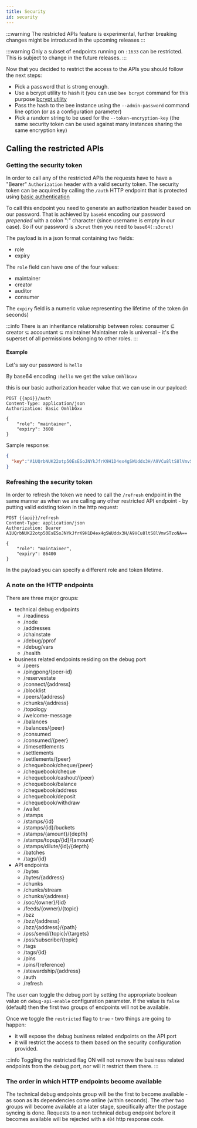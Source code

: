 ```yaml
---
title: Security
id: security
---
```


:::warning
The restricted APIs feature is experimental, further breaking changes might be introduced in the upcoming releases
:::

:::warning
Only a subset of endpoints running on `:1633` can be restricted. This is subject to change in the future releases.
:::

Now that you decided to restrict the access to the APIs you should follow the next steps:

* Pick a password that is strong enough.
* Use a bcrypt utility to hash it (you can use `bee bcrypt` command for this purpose [bcrypt utility](/docs/working-with-bee/bcrypt)
* Pass the hash to the bee instance using the `--admin-password` command line option (or as a configuration parameter)
* Pick a random string to be used for the `--token-encryption-key` (the same security token can be used against many instances sharing the same encryption key)

## Calling the restricted APIs

### Getting the security token

In order to call any of the restricted APIs the requests have to have a "Bearer" `Authorization` header with a valid security token. The security token can be acquired by calling the `/auth` HTTP endpoint that is protected using [basic authentication](https://www.w3.org/Protocols/HTTP/1.0/spec.html#BasicAA)

To call this endpoint you need to generate an authorization header based on our password. That is achieved by `base64` encoding our password *prepended* with a colon ":" character (since username is empty in our case). So if our password is `s3cret` then you need to `base64(:s3cret)`

The payload is in a json format containing two fields:

* role
* expiry

The `role` field can have one of the four values:

* maintainer
* creator
* auditor
* consumer

The `expiry` field is a numeric value representing the lifetime of the token (in seconds)

:::info
There is an inheritance relationship between roles: consumer ⊆ creator ⊆ accountant ⊆ maintainer
Maintainer role is universal - it's the superset of all permissions belonging to other roles.
:::

#### Example

Let's say our password is `hello`

By base64 encoding `:hello` we get the value `OmhlbGxv`

this is our basic authorization header value that we can use in our payload:


```http
POST {{api}}/auth
Content-Type: application/json
Authorization: Basic OmhlbGxv

{
    "role": "maintainer",
    "expiry": 3600
}
```

Sample response:

```json
{
  "key":"A1UQrbNUK22otp50EsESoJNYkJfrK9H1D4ex4gSWUddx3H/A9VCu8ltS8lVmvSTzoNA=="
}
```

### Refreshing the security token

In order to refresh the token we need to call the `/refresh` endpoint in the same manner as when we are calling any other restricted API endpoint - by putting valid existing token in the http request:

```http
POST {{api}}/refresh
Content-Type: application/json
Authorization: Bearer A1UQrbNUK22otp50EsESoJNYkJfrK9H1D4ex4gSWUddx3H/A9VCu8ltS8lVmvSTzoNA==

{
    "role": "maintainer",
    "expiry": 86400
}
```

In the payload you can specify a different role and token lifetime.

### A note on the HTTP endpoints

There are three major groups:

* technical debug endpoints
  * /readiness
  * /node
  * /addresses
  * /chainstate
  * /debug/pprof
  * /debug/vars
  * /health
* business related endpoints residing on the debug port
  * /peers
  * /pingpong/{peer-id}
  * /reservestate
  * /connect/{address}
  * /blocklist
  * /peers/{address}
  * /chunks/{address}
  * /topology
  * /welcome-message
  * /balances
  * /balances/{peer}
  * /consumed
  * /consumed/{peer}
  * /timesettlements
  * /settlements
  * /settlements/{peer}
  * /chequebook/cheque/{peer}
  * /chequebook/cheque
  * /chequebook/cashout/{peer}
  * /chequebook/balance
  * /chequebook/address
  * /chequebook/deposit
  * /chequebook/withdraw
  * /wallet
  * /stamps
  * /stamps/{id}
  * /stamps/{id}/buckets
  * /stamps/{amount}/{depth}
  * /stamps/topup/{id}/{amount}
  * /stamps/dilute/{id}/{depth}
  * /batches
  * /tags/{id}
* API endpoints
  * /bytes
  * /bytes/{address}
  * /chunks
  * /chunks/stream
  * /chunks/{address}
  * /soc/{owner}/{id}
  * /feeds/{owner}/{topic}
  * /bzz
  * /bzz/{address}
  * /bzz/{address}/{path}
  * /pss/send/{topic}/{targets}
  * /pss/subscribe/{topic}
  * /tags
  * /tags/{id}
  * /pins
  * /pins/{reference}
  * /stewardship/{address}
  * /auth
  * /refresh

The user can toggle the debug port by setting the appropriate boolean value on `debug-api-enable` configuration parameter.
If the value is `false` (default) then the first two groups of endpoints will not be available.

Once we toggle the `restricted` flag to `true` - two things are going to happen:

* it will expose the debug business related endpoints on the API port
* it will restrict the access to them based on the security configuration provided.

:::info
Toggling the restricted flag ON will not remove the business related endpoints from the debug port, nor will it restrict them there.
:::

### The order in which HTTP endpoints become available

The technical debug endpoints group will be the first to become available - as soon as its dependencies come online (within seconds).
The other two groups will become available at a later stage, specifically after the postage syncing is done.
Requests to a non technical debug endpoint before it becomes available will be rejected with a `404` http response code.
